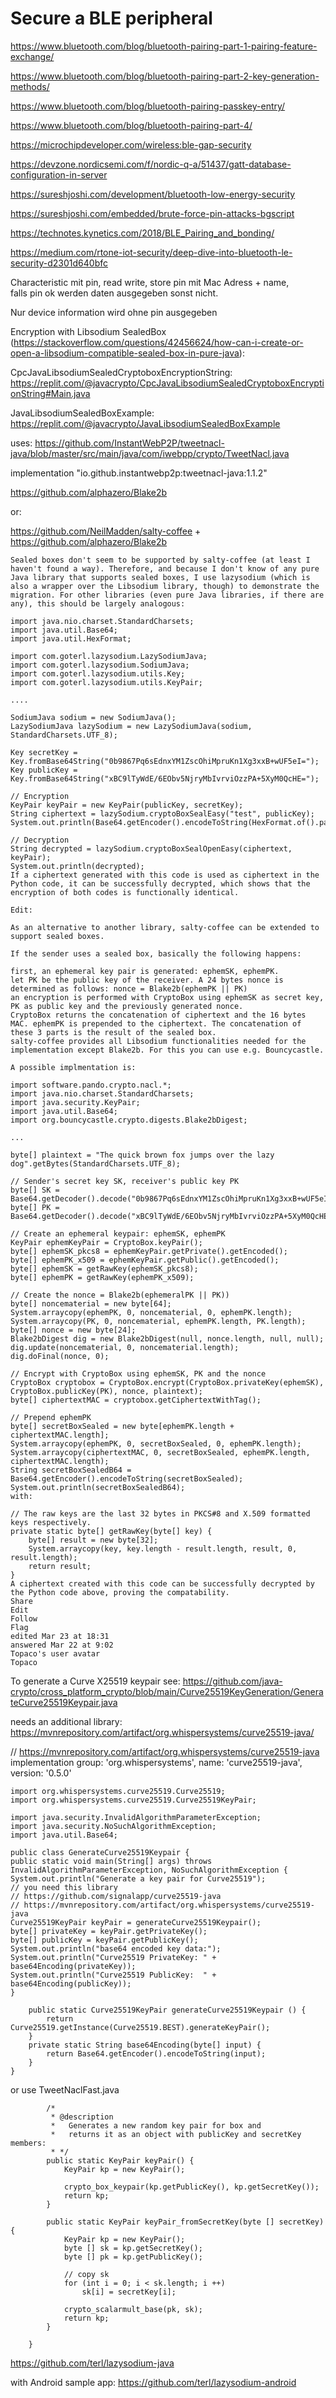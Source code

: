 # Secure a BLE peripheral

https://www.bluetooth.com/blog/bluetooth-pairing-part-1-pairing-feature-exchange/

https://www.bluetooth.com/blog/bluetooth-pairing-part-2-key-generation-methods/

https://www.bluetooth.com/blog/bluetooth-pairing-passkey-entry/

https://www.bluetooth.com/blog/bluetooth-pairing-part-4/

https://microchipdeveloper.com/wireless:ble-gap-security

https://devzone.nordicsemi.com/f/nordic-q-a/51437/gatt-database-configuration-in-server

https://sureshjoshi.com/development/bluetooth-low-energy-security

https://sureshjoshi.com/embedded/brute-force-pin-attacks-bgscript

https://technotes.kynetics.com/2018/BLE_Pairing_and_bonding/

https://medium.com/rtone-iot-security/deep-dive-into-bluetooth-le-security-d2301d640bfc

Characteristic mit pin, read write, store pin mit Mac Adress + name,  
falls pin ok werden daten ausgegeben sonst nicht. 

Nur device information wird ohne pin ausgegeben

Encryption with Libsodium SealedBox (https://stackoverflow.com/questions/42456624/how-can-i-create-or-open-a-libsodium-compatible-sealed-box-in-pure-java):

CpcJavaLibsodiumSealedCryptoboxEncryptionString: https://replit.com/@javacrypto/CpcJavaLibsodiumSealedCryptoboxEncryptionString#Main.java

JavaLibsodiumSealedBoxExample: https://replit.com/@javacrypto/JavaLibsodiumSealedBoxExample

uses: https://github.com/InstantWebP2P/tweetnacl-java/blob/master/src/main/java/com/iwebpp/crypto/TweetNacl.java

implementation "io.github.instantwebp2p:tweetnacl-java:1.1.2"

https://github.com/alphazero/Blake2b

or:

https://github.com/NeilMadden/salty-coffee + https://github.com/alphazero/Blake2b

```plaintext
Sealed boxes don't seem to be supported by salty-coffee (at least I haven't found a way). Therefore, and because I don't know of any pure Java library that supports sealed boxes, I use lazysodium (which is also a wrapper over the Libsodium library, though) to demonstrate the migration. For other libraries (even pure Java libraries, if there are any), this should be largely analogous:

import java.nio.charset.StandardCharsets;
import java.util.Base64;
import java.util.HexFormat;

import com.goterl.lazysodium.LazySodiumJava;
import com.goterl.lazysodium.SodiumJava;
import com.goterl.lazysodium.utils.Key;
import com.goterl.lazysodium.utils.KeyPair;

....

SodiumJava sodium = new SodiumJava();
LazySodiumJava lazySodium = new LazySodiumJava(sodium, StandardCharsets.UTF_8);

Key secretKey = Key.fromBase64String("0b9867Pq6sEdnxYM1ZscOhiMpruKn1Xg3xxB+wUF5eI=");
Key publicKey = Key.fromBase64String("xBC9lTyWdE/6EObv5NjryMbIvrviOzzPA+5XyM0QcHE=");

// Encryption
KeyPair keyPair = new KeyPair(publicKey, secretKey);
String ciphertext = lazySodium.cryptoBoxSealEasy("test", publicKey);
System.out.println(Base64.getEncoder().encodeToString(HexFormat.of().parseHex(ciphertext)));

// Decryption
String decrypted = lazySodium.cryptoBoxSealOpenEasy(ciphertext, keyPair);
System.out.println(decrypted);
If a ciphertext generated with this code is used as ciphertext in the Python code, it can be successfully decrypted, which shows that the encryption of both codes is functionally identical.

Edit:

As an alternative to another library, salty-coffee can be extended to support sealed boxes.

If the sender uses a sealed box, basically the following happens:

first, an ephemeral key pair is generated: ephemSK, ephemPK.
let PK be the public key of the receiver. A 24 bytes nonce is determined as follows: nonce = Blake2b(ephemPK || PK)
an encryption is performed with CryptoBox using ephemSK as secret key, PK as public key and the previously generated nonce.
CryptoBox returns the concatenation of ciphertext and the 16 bytes MAC. ephemPK is prepended to the ciphertext. The concatenation of these 3 parts is the result of the sealed box.
salty-coffee provides all Libsodium functionalities needed for the implementation except Blake2b. For this you can use e.g. Bouncycastle.

A possible implmentation is:

import software.pando.crypto.nacl.*;
import java.nio.charset.StandardCharsets;
import java.security.KeyPair;
import java.util.Base64;
import org.bouncycastle.crypto.digests.Blake2bDigest;

...

byte[] plaintext = "The quick brown fox jumps over the lazy dog".getBytes(StandardCharsets.UTF_8);
  
// Sender's secret key SK, receiver's public key PK 
byte[] SK = Base64.getDecoder().decode("0b9867Pq6sEdnxYM1ZscOhiMpruKn1Xg3xxB+wUF5eI=");
byte[] PK = Base64.getDecoder().decode("xBC9lTyWdE/6EObv5NjryMbIvrviOzzPA+5XyM0QcHE="); 

// Create an ephemeral keypair: ephemSK, ephemPK
KeyPair ephemKeyPair = CryptoBox.keyPair();
byte[] ephemSK_pkcs8 = ephemKeyPair.getPrivate().getEncoded();
byte[] ephemPK_x509 = ephemKeyPair.getPublic().getEncoded();
byte[] ephemSK = getRawKey(ephemSK_pkcs8);
byte[] ephemPK = getRawKey(ephemPK_x509);

// Create the nonce = Blake2b(ephemeralPK || PK))
byte[] noncematerial = new byte[64];
System.arraycopy(ephemPK, 0, noncematerial, 0, ephemPK.length);
System.arraycopy(PK, 0, noncematerial, ephemPK.length, PK.length);  
byte[] nonce = new byte[24];
Blake2bDigest dig = new Blake2bDigest(null, nonce.length, null, null);
dig.update(noncematerial, 0, noncematerial.length);
dig.doFinal(nonce, 0);

// Encrypt with CryptoBox using ephemSK, PK and the nonce
CryptoBox cryptobox = CryptoBox.encrypt(CryptoBox.privateKey(ephemSK), CryptoBox.publicKey(PK), nonce, plaintext);
byte[] ciphertextMAC = cryptobox.getCiphertextWithTag();

// Prepend ephemPK
byte[] secretBoxSealed = new byte[ephemPK.length + ciphertextMAC.length];
System.arraycopy(ephemPK, 0, secretBoxSealed, 0, ephemPK.length);
System.arraycopy(ciphertextMAC, 0, secretBoxSealed, ephemPK.length, ciphertextMAC.length);
String secretBoxSealedB64 = Base64.getEncoder().encodeToString(secretBoxSealed);
System.out.println(secretBoxSealedB64); 
with:

// The raw keys are the last 32 bytes in PKCS#8 and X.509 formatted keys respectively.
private static byte[] getRawKey(byte[] key) {
    byte[] result = new byte[32];
    System.arraycopy(key, key.length - result.length, result, 0, result.length);
    return result;
}
A ciphertext created with this code can be successfully decrypted by the Python code above, proving the compatability.
Share
Edit
Follow
Flag
edited Mar 23 at 18:31
answered Mar 22 at 9:02
Topaco's user avatar
Topaco
```

To generate a Curve X25519 keypair see: https://github.com/java-crypto/cross_platform_crypto/blob/main/Curve25519KeyGeneration/GenerateCurve25519Keypair.java

needs an additional library: https://mvnrepository.com/artifact/org.whispersystems/curve25519-java/

// https://mvnrepository.com/artifact/org.whispersystems/curve25519-java
implementation group: 'org.whispersystems', name: 'curve25519-java', version: '0.5.0'


```plaintext
import org.whispersystems.curve25519.Curve25519;
import org.whispersystems.curve25519.Curve25519KeyPair;

import java.security.InvalidAlgorithmParameterException;
import java.security.NoSuchAlgorithmException;
import java.util.Base64;

public class GenerateCurve25519Keypair {
public static void main(String[] args) throws InvalidAlgorithmParameterException, NoSuchAlgorithmException {
System.out.println("Generate a key pair for Curve25519");
// you need this library
// https://github.com/signalapp/curve25519-java
// https://mvnrepository.com/artifact/org.whispersystems/curve25519-java
Curve25519KeyPair keyPair = generateCurve25519Keypair();
byte[] privateKey = keyPair.getPrivateKey();
byte[] publicKey = keyPair.getPublicKey();
System.out.println("base64 encoded key data:");
System.out.println("Curve25519 PrivateKey: " + base64Encoding(privateKey));
System.out.println("Curve25519 PublicKey:  " + base64Encoding(publicKey));
}

    public static Curve25519KeyPair generateCurve25519Keypair () {
        return Curve25519.getInstance(Curve25519.BEST).generateKeyPair();
    }
    private static String base64Encoding(byte[] input) {
        return Base64.getEncoder().encodeToString(input);
    }
}
```

or use TweetNaclFast.java

```plaintext
		/*
		 * @description
		 *   Generates a new random key pair for box and 
		 *   returns it as an object with publicKey and secretKey members:
		 * */
		public static KeyPair keyPair() {
			KeyPair kp = new KeyPair();

			crypto_box_keypair(kp.getPublicKey(), kp.getSecretKey());
			return kp;
		}

		public static KeyPair keyPair_fromSecretKey(byte [] secretKey) {
			KeyPair kp = new KeyPair();
			byte [] sk = kp.getSecretKey();
			byte [] pk = kp.getPublicKey();

			// copy sk
			for (int i = 0; i < sk.length; i ++)
				sk[i] = secretKey[i];

			crypto_scalarmult_base(pk, sk);
			return kp;
		}

	}
```


https://github.com/terl/lazysodium-java

with Android sample app: https://github.com/terl/lazysodium-android

